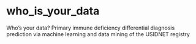 # who_is_your_data
Who’s your data?  Primary immune deficiency differential diagnosis prediction  via machine learning and data mining of the USIDNET registry
